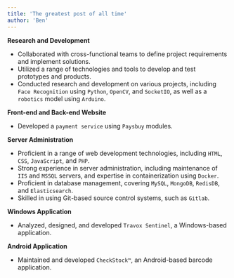 ```yaml
---
title: 'The greatest post of all time'
author: 'Ben'
---
```


**Research and Development**

- Collaborated with cross-functional teams to define project requirements and implement solutions.
- Utilized a range of technologies and tools to develop and test prototypes and products.
- Conducted research and development on various projects, including `Face Recognition` using `Python`, `OpenCV`, and `SocketIO`, as well as a `robotics` model using `Arduino`.

**Front-end and Back-end Website**

- Developed a `payment service` using `Paysbuy` modules.

**Server Administration**

- Proficient in a range of web development technologies, including `HTML`, `CSS`, `JavaScript`, and `PHP`.
- Strong experience in server administration, including maintenance of `IIS` and `MSSQL` servers, and expertise in containerization using `Docker`.
- Proficient in database management, covering `MySQL`, `MongoDB`, `RedisDB`, and `Elasticsearch`.
- Skilled in using Git-based source control systems, such as `Gitlab`.

**Windows Application**

- Analyzed, designed, and developed `Travox Sentinel`, a Windows-based application.

**Android Application**

- Maintained and developed `CheckStock™`, an Android-based barcode application.
